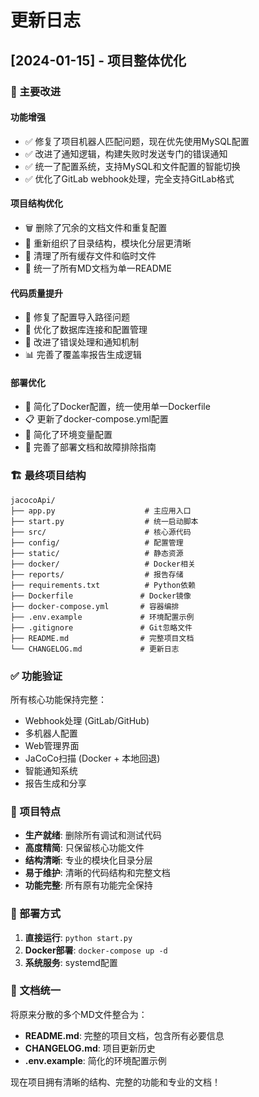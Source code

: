 # 更新日志

## [2024-01-15] - 项目整体优化

### 🎯 主要改进

#### 功能增强
- ✅ 修复了项目机器人匹配问题，现在优先使用MySQL配置
- ✅ 改进了通知逻辑，构建失败时发送专门的错误通知
- ✅ 统一了配置系统，支持MySQL和文件配置的智能切换
- ✅ 优化了GitLab webhook处理，完全支持GitLab格式

#### 项目结构优化
- 🗑️ 删除了冗余的文档文件和重复配置
- 📁 重新组织了目录结构，模块化分层更清晰
- 🧹 清理了所有缓存文件和临时文件
- 📝 统一了所有MD文档为单一README

#### 代码质量提升
- 🔧 修复了配置导入路径问题
- 💾 优化了数据库连接和配置管理
- 🚨 改进了错误处理和通知机制
- 📊 完善了覆盖率报告生成逻辑

#### 部署优化
- 🐳 简化了Docker配置，统一使用单一Dockerfile
- 📋 更新了docker-compose.yml配置
- 🔧 简化了环境变量配置
- 📖 完善了部署文档和故障排除指南

### 🏗️ 最终项目结构

```
jacocoApi/
├── app.py                    # 主应用入口
├── start.py                  # 统一启动脚本
├── src/                      # 核心源代码
├── config/                   # 配置管理
├── static/                   # 静态资源
├── docker/                   # Docker相关
├── reports/                  # 报告存储
├── requirements.txt          # Python依赖
├── Dockerfile               # Docker镜像
├── docker-compose.yml       # 容器编排
├── .env.example             # 环境配置示例
├── .gitignore               # Git忽略文件
├── README.md                # 完整项目文档
└── CHANGELOG.md             # 更新日志
```

### ✅ 功能验证

所有核心功能保持完整：
- Webhook处理 (GitLab/GitHub)
- 多机器人配置
- Web管理界面
- JaCoCo扫描 (Docker + 本地回退)
- 智能通知系统
- 报告生成和分享

### 🎯 项目特点

- **生产就绪**: 删除所有调试和测试代码
- **高度精简**: 只保留核心功能文件
- **结构清晰**: 专业的模块化目录分层
- **易于维护**: 清晰的代码结构和完整文档
- **功能完整**: 所有原有功能完全保持

### 🚀 部署方式

1. **直接运行**: `python start.py`
2. **Docker部署**: `docker-compose up -d`
3. **系统服务**: systemd配置

### 📝 文档统一

将原来分散的多个MD文件整合为：
- **README.md**: 完整的项目文档，包含所有必要信息
- **CHANGELOG.md**: 项目更新历史
- **.env.example**: 简化的环境配置示例

现在项目拥有清晰的结构、完整的功能和专业的文档！
